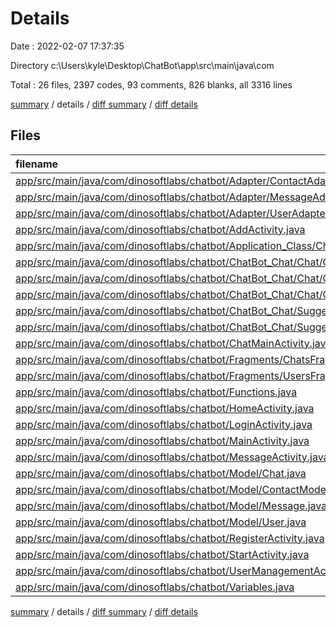 # Details

Date : 2022-02-07 17:37:35

Directory c:\Users\kyle\Desktop\ChatBot\app\src\main\java\com

Total : 26 files,  2397 codes, 93 comments, 826 blanks, all 3316 lines

[summary](results.md) / details / [diff summary](diff.md) / [diff details](diff-details.md)

## Files
| filename | language | code | comment | blank | total |
| :--- | :--- | ---: | ---: | ---: | ---: |
| [app/src/main/java/com/dinosoftlabs/chatbot/Adapter/ContactAdapter.java](/app/src/main/java/com/dinosoftlabs/chatbot/Adapter/ContactAdapter.java) | Java | 127 | 3 | 46 | 176 |
| [app/src/main/java/com/dinosoftlabs/chatbot/Adapter/MessageAdapter.java](/app/src/main/java/com/dinosoftlabs/chatbot/Adapter/MessageAdapter.java) | Java | 83 | 1 | 24 | 108 |
| [app/src/main/java/com/dinosoftlabs/chatbot/Adapter/UserAdapter.java](/app/src/main/java/com/dinosoftlabs/chatbot/Adapter/UserAdapter.java) | Java | 93 | 3 | 26 | 122 |
| [app/src/main/java/com/dinosoftlabs/chatbot/AddActivity.java](/app/src/main/java/com/dinosoftlabs/chatbot/AddActivity.java) | Java | 59 | 1 | 20 | 80 |
| [app/src/main/java/com/dinosoftlabs/chatbot/Application_Class/ChatBot.java](/app/src/main/java/com/dinosoftlabs/chatbot/Application_Class/ChatBot.java) | Java | 10 | 4 | 8 | 22 |
| [app/src/main/java/com/dinosoftlabs/chatbot/ChatBot_Chat/Chat/Chat_Activity.java](/app/src/main/java/com/dinosoftlabs/chatbot/ChatBot_Chat/Chat/Chat_Activity.java) | Java | 431 | 22 | 146 | 599 |
| [app/src/main/java/com/dinosoftlabs/chatbot/ChatBot_Chat/Chat/Chat_Adapter.java](/app/src/main/java/com/dinosoftlabs/chatbot/ChatBot_Chat/Chat/Chat_Adapter.java) | Java | 133 | 17 | 39 | 189 |
| [app/src/main/java/com/dinosoftlabs/chatbot/ChatBot_Chat/Chat/Chat_GetSet.java](/app/src/main/java/com/dinosoftlabs/chatbot/ChatBot_Chat/Chat/Chat_GetSet.java) | Java | 48 | 0 | 20 | 68 |
| [app/src/main/java/com/dinosoftlabs/chatbot/ChatBot_Chat/Suggestions/Question_Adapter.java](/app/src/main/java/com/dinosoftlabs/chatbot/ChatBot_Chat/Suggestions/Question_Adapter.java) | Java | 53 | 0 | 20 | 73 |
| [app/src/main/java/com/dinosoftlabs/chatbot/ChatBot_Chat/Suggestions/Question_Answer_Get_Set.java](/app/src/main/java/com/dinosoftlabs/chatbot/ChatBot_Chat/Suggestions/Question_Answer_Get_Set.java) | Java | 7 | 0 | 3 | 10 |
| [app/src/main/java/com/dinosoftlabs/chatbot/ChatMainActivity.java](/app/src/main/java/com/dinosoftlabs/chatbot/ChatMainActivity.java) | Java | 146 | 4 | 48 | 198 |
| [app/src/main/java/com/dinosoftlabs/chatbot/Fragments/ChatsFragment.java](/app/src/main/java/com/dinosoftlabs/chatbot/Fragments/ChatsFragment.java) | Java | 87 | 2 | 31 | 120 |
| [app/src/main/java/com/dinosoftlabs/chatbot/Fragments/UsersFragment.java](/app/src/main/java/com/dinosoftlabs/chatbot/Fragments/UsersFragment.java) | Java | 109 | 1 | 42 | 152 |
| [app/src/main/java/com/dinosoftlabs/chatbot/Functions.java](/app/src/main/java/com/dinosoftlabs/chatbot/Functions.java) | Java | 25 | 2 | 10 | 37 |
| [app/src/main/java/com/dinosoftlabs/chatbot/HomeActivity.java](/app/src/main/java/com/dinosoftlabs/chatbot/HomeActivity.java) | Java | 57 | 2 | 18 | 77 |
| [app/src/main/java/com/dinosoftlabs/chatbot/LoginActivity.java](/app/src/main/java/com/dinosoftlabs/chatbot/LoginActivity.java) | Java | 66 | 0 | 16 | 82 |
| [app/src/main/java/com/dinosoftlabs/chatbot/MainActivity.java](/app/src/main/java/com/dinosoftlabs/chatbot/MainActivity.java) | Java | 299 | 21 | 104 | 424 |
| [app/src/main/java/com/dinosoftlabs/chatbot/MessageActivity.java](/app/src/main/java/com/dinosoftlabs/chatbot/MessageActivity.java) | Java | 213 | 5 | 69 | 287 |
| [app/src/main/java/com/dinosoftlabs/chatbot/Model/Chat.java](/app/src/main/java/com/dinosoftlabs/chatbot/Model/Chat.java) | Java | 39 | 0 | 15 | 54 |
| [app/src/main/java/com/dinosoftlabs/chatbot/Model/ContactModel.java](/app/src/main/java/com/dinosoftlabs/chatbot/Model/ContactModel.java) | Java | 29 | 0 | 10 | 39 |
| [app/src/main/java/com/dinosoftlabs/chatbot/Model/Message.java](/app/src/main/java/com/dinosoftlabs/chatbot/Model/Message.java) | Java | 38 | 0 | 15 | 53 |
| [app/src/main/java/com/dinosoftlabs/chatbot/Model/User.java](/app/src/main/java/com/dinosoftlabs/chatbot/Model/User.java) | Java | 47 | 0 | 17 | 64 |
| [app/src/main/java/com/dinosoftlabs/chatbot/RegisterActivity.java](/app/src/main/java/com/dinosoftlabs/chatbot/RegisterActivity.java) | Java | 87 | 1 | 24 | 112 |
| [app/src/main/java/com/dinosoftlabs/chatbot/StartActivity.java](/app/src/main/java/com/dinosoftlabs/chatbot/StartActivity.java) | Java | 41 | 1 | 21 | 63 |
| [app/src/main/java/com/dinosoftlabs/chatbot/UserManagementActivity.java](/app/src/main/java/com/dinosoftlabs/chatbot/UserManagementActivity.java) | Java | 50 | 0 | 16 | 66 |
| [app/src/main/java/com/dinosoftlabs/chatbot/Variables.java](/app/src/main/java/com/dinosoftlabs/chatbot/Variables.java) | Java | 20 | 3 | 18 | 41 |

[summary](results.md) / details / [diff summary](diff.md) / [diff details](diff-details.md)
